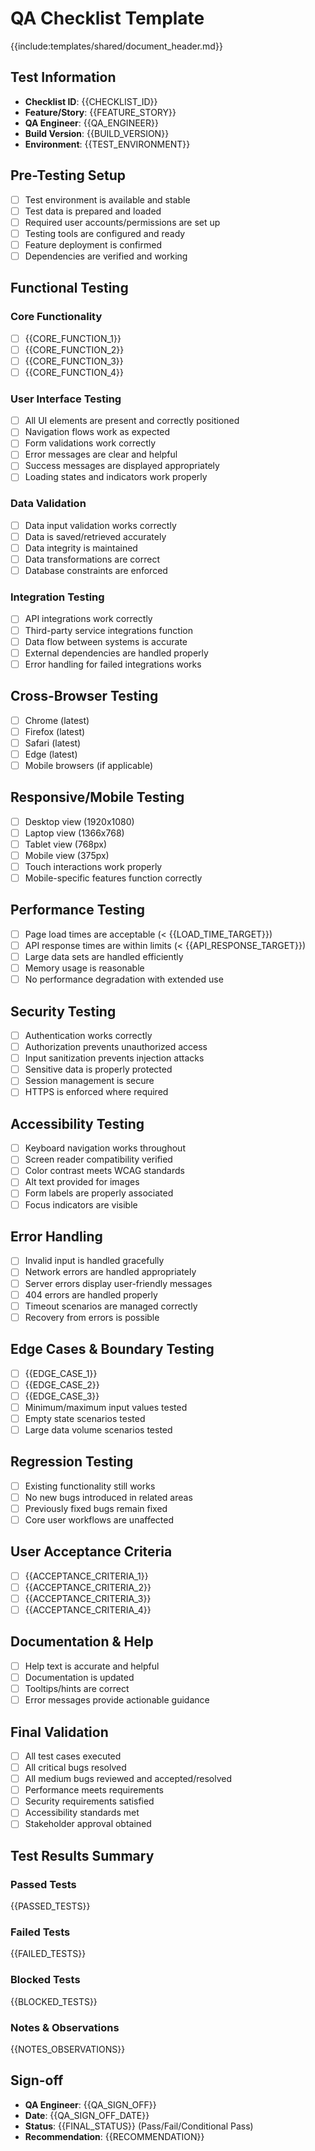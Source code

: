 # QA Checklist Template

{{include:templates/shared/document_header.md}}

## Test Information
- **Checklist ID**: {{CHECKLIST_ID}}
- **Feature/Story**: {{FEATURE_STORY}}
- **QA Engineer**: {{QA_ENGINEER}}
- **Build Version**: {{BUILD_VERSION}}
- **Environment**: {{TEST_ENVIRONMENT}}

## Pre-Testing Setup
- [ ] Test environment is available and stable
- [ ] Test data is prepared and loaded
- [ ] Required user accounts/permissions are set up
- [ ] Testing tools are configured and ready
- [ ] Feature deployment is confirmed
- [ ] Dependencies are verified and working

## Functional Testing
### Core Functionality
- [ ] {{CORE_FUNCTION_1}}
- [ ] {{CORE_FUNCTION_2}}
- [ ] {{CORE_FUNCTION_3}}
- [ ] {{CORE_FUNCTION_4}}

### User Interface Testing
- [ ] All UI elements are present and correctly positioned
- [ ] Navigation flows work as expected
- [ ] Form validations work correctly
- [ ] Error messages are clear and helpful
- [ ] Success messages are displayed appropriately
- [ ] Loading states and indicators work properly

### Data Validation
- [ ] Data input validation works correctly
- [ ] Data is saved/retrieved accurately
- [ ] Data integrity is maintained
- [ ] Data transformations are correct
- [ ] Database constraints are enforced

### Integration Testing
- [ ] API integrations work correctly
- [ ] Third-party service integrations function
- [ ] Data flow between systems is accurate
- [ ] External dependencies are handled properly
- [ ] Error handling for failed integrations works

## Cross-Browser Testing
- [ ] Chrome (latest)
- [ ] Firefox (latest)
- [ ] Safari (latest)
- [ ] Edge (latest)
- [ ] Mobile browsers (if applicable)

## Responsive/Mobile Testing
- [ ] Desktop view (1920x1080)
- [ ] Laptop view (1366x768)
- [ ] Tablet view (768px)
- [ ] Mobile view (375px)
- [ ] Touch interactions work properly
- [ ] Mobile-specific features function correctly

## Performance Testing
- [ ] Page load times are acceptable (< {{LOAD_TIME_TARGET}})
- [ ] API response times are within limits (< {{API_RESPONSE_TARGET}})
- [ ] Large data sets are handled efficiently
- [ ] Memory usage is reasonable
- [ ] No performance degradation with extended use

## Security Testing
- [ ] Authentication works correctly
- [ ] Authorization prevents unauthorized access
- [ ] Input sanitization prevents injection attacks
- [ ] Sensitive data is properly protected
- [ ] Session management is secure
- [ ] HTTPS is enforced where required

## Accessibility Testing
- [ ] Keyboard navigation works throughout
- [ ] Screen reader compatibility verified
- [ ] Color contrast meets WCAG standards
- [ ] Alt text provided for images
- [ ] Form labels are properly associated
- [ ] Focus indicators are visible

## Error Handling
- [ ] Invalid input is handled gracefully
- [ ] Network errors are handled appropriately
- [ ] Server errors display user-friendly messages
- [ ] 404 errors are handled properly
- [ ] Timeout scenarios are managed correctly
- [ ] Recovery from errors is possible

## Edge Cases & Boundary Testing
- [ ] {{EDGE_CASE_1}}
- [ ] {{EDGE_CASE_2}}
- [ ] {{EDGE_CASE_3}}
- [ ] Minimum/maximum input values tested
- [ ] Empty state scenarios tested
- [ ] Large data volume scenarios tested

## Regression Testing
- [ ] Existing functionality still works
- [ ] No new bugs introduced in related areas
- [ ] Previously fixed bugs remain fixed
- [ ] Core user workflows are unaffected

## User Acceptance Criteria
- [ ] {{ACCEPTANCE_CRITERIA_1}}
- [ ] {{ACCEPTANCE_CRITERIA_2}}
- [ ] {{ACCEPTANCE_CRITERIA_3}}
- [ ] {{ACCEPTANCE_CRITERIA_4}}

## Documentation & Help
- [ ] Help text is accurate and helpful
- [ ] Documentation is updated
- [ ] Tooltips/hints are correct
- [ ] Error messages provide actionable guidance

## Final Validation
- [ ] All test cases executed
- [ ] All critical bugs resolved
- [ ] All medium bugs reviewed and accepted/resolved
- [ ] Performance meets requirements
- [ ] Security requirements satisfied
- [ ] Accessibility standards met
- [ ] Stakeholder approval obtained

## Test Results Summary
### Passed Tests
{{PASSED_TESTS}}

### Failed Tests
{{FAILED_TESTS}}

### Blocked Tests
{{BLOCKED_TESTS}}

### Notes & Observations
{{NOTES_OBSERVATIONS}}

## Sign-off
- **QA Engineer**: {{QA_SIGN_OFF}}
- **Date**: {{QA_SIGN_OFF_DATE}}
- **Status**: {{FINAL_STATUS}} (Pass/Fail/Conditional Pass)
- **Recommendation**: {{RECOMMENDATION}}